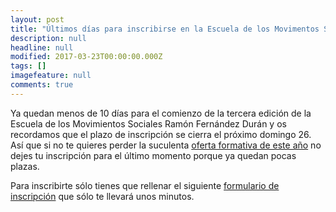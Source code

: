 ```yaml
---
layout: post
title: "Últimos días para inscribirse en la Escuela de los Movimentos Sociales 2017"
description: null
headline: null
modified: 2017-03-23T00:00:00.000Z
tags: []
imagefeature: null
comments: true
---
```



Ya quedan menos de 10 días para el comienzo de la tercera edición de la Escuela de los Movimientos Sociales Ramón Fernández Durán y os recordamos que el plazo de inscripción se cierra el próximo domingo 26. Así que si no te quieres perder la suculenta [oferta formativa de este año](contenidos/index.html) no dejes tu inscripción para el último momento porque ya quedan pocas plazas.

Para inscribirte sólo tienes que rellenar el siguiente [formulario de inscripción](inscripcion/index.html) que sólo te llevará unos minutos.
